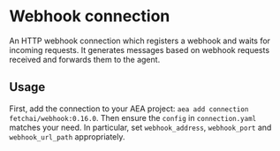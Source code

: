 # Webhook connection

An HTTP webhook connection which registers a webhook and waits for incoming requests. It generates messages based on webhook requests received and forwards them to the agent.

## Usage

First, add the connection to your AEA project: `aea add connection fetchai/webhook:0.16.0`. Then ensure the `config` in `connection.yaml` matches your need. In particular, set `webhook_address`, `webhook_port` and `webhook_url_path` appropriately.
